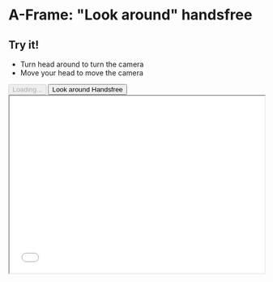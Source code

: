 # A-Frame: "Look around" handsfree

<div class="window mb-md">
  <div class="window-body">
    <div class="row">
      <div class="col-6">
      </div>
      <div class="col-6">
        <h2>Try it!</h2>
        <ul>
          <li>Turn head around to turn the camera</li>
          <li>Move your head to move the camera</li>
        </ul>
        <div>
          <HandsfreeToggle class="full-width handsfree-hide-when-started-without-pose" text-off="Look around Handsfree" text-on="Stop Pose" :opts="demoOpts" />
          <button class="handsfree-show-when-started-without-pose handsfree-show-when-loading" disabled><Fa-Spinner spin /> Loading...</button>
          <button class="handsfree-show-when-started-without-pose handsfree-hide-when-loading" @click="startDemo"><Fa-Video /> Look around Handsfree</button>
        </div>
      </div>
    </div>
  </div>
</div>

<div>
  <iframe id="aframe" src="/integration/aframe/look-around-handsfree/index.html" style="width: 100%; height: 350px"></iframe>
</div>



<script>
import {TweenMax} from 'gsap'
  
let iframe
let $rig
let tween = {
  x: 0,
  y: 0,
  z: 0,
  yaw: 0,
  pitch: 0,
  roll: 0
}
  
export default {
  data: () => ({
    demoOpts: {
      weboji: true,
      hands: false,
      pose: false,
      holistic: false,
      facemesh: false
    }
  }),
  
  mounted () {
    document.addEventListener('handsfree-data', this.onData)
    window.addEventListener('message', this.onMessage)
  },

  destroyed () {
    document.removeEventListener('handsfree-data', this.onData)
    window.removeEventListener('onMessage', this.onMessage)
  },

  methods: {
    /**
     * Called on handsfree-data
     */
    onData ({detail}) {
      const weboji = detail.weboji
      if (!weboji || !$rig) return

      TweenMax.to(tween, 1, {
        x: (weboji.translation[0] - .5) * 10,
        y: (weboji.translation[1] - .5) * 5,
        z: 5 - weboji.translation[2] * 30,
        yaw: -weboji.rotation[0] * 180 / Math.PI * 1 + 15,
        pitch: -weboji.rotation[1] * 180 / Math.PI * 1,
        roll: weboji.rotation[2] * 180 / Math.PI * 1
      })
      console.log(weboji, weboji.translation)
      $rig.setAttribute('position', `${tween.x} ${tween.y} ${tween.z}`)
      $rig.setAttribute('rotation', `${tween.yaw} ${tween.pitch} ${tween.roll}`)
    },

    /**
     * Listen to ready state
     */
    onMessage (ev) {
      if (ev.data === 'aframeReady') {
        window.iframe = iframe = document.querySelector('#aframe').contentDocument
        window.$rig = $rig = iframe.querySelector('#rig')
      }
    },

    startDemo () {
      this.$handsfree.disablePlugins()
      this.$handsfree.update(this.demoOpts)
    }
  }
}
</script>